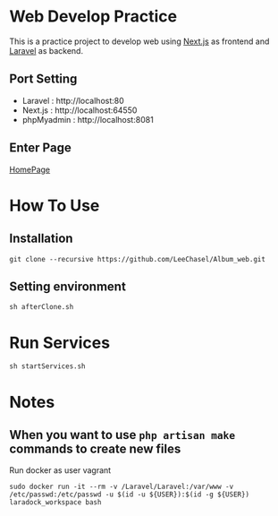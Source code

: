 # Web Develop Practice
This is a practice project to develop web using [Next.js](https://github.com/vercel/next.js) as frontend and [Laravel](https://github.com/laravel/laravel) as backend.

## Port Setting
- Laravel : http://localhost:80
- Next.js : http://localhost:64550
- phpMyadmin : http://localhost:8081

## Enter Page
[HomePage](http://localhost:64550/homePage)

# How To Use
## Installation
```
git clone --recursive https://github.com/LeeChasel/Album_web.git
```

## Setting environment
```
sh afterClone.sh
```

# Run Services
```
sh startServices.sh
```

# Notes

## When you want to use `php artisan make` commands to create new files

Run docker as user vagrant
```
sudo docker run -it --rm -v /Laravel/Laravel:/var/www -v /etc/passwd:/etc/passwd -u $(id -u ${USER}):$(id -g ${USER})  laradock_workspace bash
```